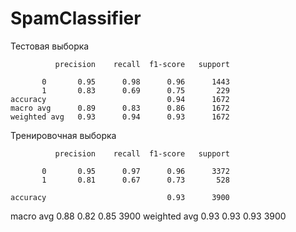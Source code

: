 # SpamClassifier

Тестовая выборка

              precision    recall  f1-score   support

           0       0.95      0.98      0.96      1443
           1       0.83      0.69      0.75       229
    accuracy                           0.94      1672
    macro avg      0.89      0.83      0.86      1672
    weighted avg   0.93      0.94      0.93      1672
    
Тренировочная выборка

              precision    recall  f1-score   support

           0       0.95      0.97      0.96      3372
           1       0.81      0.67      0.73       528

    accuracy                           0.93      3900
   macro avg       0.88      0.82      0.85      3900
weighted avg       0.93      0.93      0.93      3900
